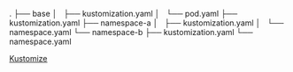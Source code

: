 


.
├── base
│   ├── kustomization.yaml
│   └── pod.yaml
├── kustomization.yaml
├── namespace-a
│   ├── kustomization.yaml
│   └── namespace.yaml
└── namespace-b
    ├── kustomization.yaml
    └── namespace.yaml

[Kustomize](https://github.com/kubernetes-sigs/kustomize/blob/master/examples/multibases/multi-namespace.md)